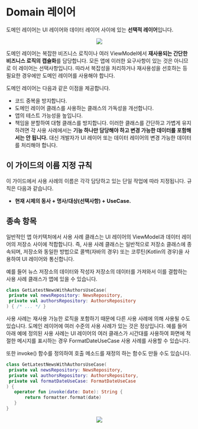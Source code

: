 # Domain 레이어
도메인 레이어는 UI 레이어와 데이터 레이어 사이에 있는 **선택적 레이어**입니다.

<div align="center">
<img src = "https://user-images.githubusercontent.com/48902047/150910648-247c470f-c5ca-48e8-881e-885b1b296e43.png">
</div>

도메인 레이어는 복잡한 비즈니스 로직이나 여러 ViewModel에서 **재사용되는 간단한 비즈니스 로직의 캡슐화**를 담당합니다. 모든 앱에 이러한 요구사항이 있는 것은 아니므로 이 레이어는 선택사항입니다. 따라서 복잡성을 처리하거나 재사용성을 선호하는 등 필요한 경우에만 도메인 레이어를 사용해야 합니다.

도메인 레이어는 다음과 같은 이점을 제공합니다.

+ 코드 중복을 방지합니다.
+ 도메인 레이어 클래스를 사용하는 클래스의 가독성을 개선합니다.
+ 앱의 테스트 가능성을 높입니다.
+ 책임을 분할하여 대형 클래스를 방지합니다.
이러한 클래스를 간단하고 가볍게 유지하려면 각 사용 사례에서는 **기능 하나만 담당해야 하고 변경 가능한 데이터를 포함해서는 안 됩니다.** 대신 개발자가 UI 레이어 또는 데이터 레이어의 변경 가능한 데이터를 처리해야 합니다.

## 이 가이드의 이름 지정 규칙
이 가이드에서 사용 사례의 이름은 각각 담당하고 있는 단일 작업에 따라 지정됩니다. 규칙은 다음과 같습니다.

+ **현재 시제의 동사 + 명사/대상(선택사항) + UseCase.**

## 종속 항목
일반적인 앱 아키텍처에서 사용 사례 클래스는 UI 레이어의 ViewModel과 데이터 레이어의 저장소 사이에 적합합니다. 즉, 사용 사례 클래스는 일반적으로 저장소 클래스에 종속되며, 저장소와 동일한 방법으로 콜백(자바의 경우) 또는 코루틴(Kotlin의 경우)을 사용하여 UI 레이어와 통신합니다. 

예를 들어 뉴스 저장소의 데이터와 작성자 저장소의 데이터를 가져와서 이를 결합하는 사용 사례 클래스가 앱에 있을 수 있습니다.
 ```Kotlin
class GetLatestNewsWithAuthorsUseCase(
  private val newsRepository: NewsRepository,
  private val authorsRepository: AuthorsRepository
) { /* ... */ }
```
사용 사례는 재사용 가능한 로직을 포함하기 때문에 다른 사용 사례에 의해 사용될 수도 있습니다. 도메인 레이어에 여러 수준의 사용 사례가 있는 것은 정상입니다. 예를 들어 아래 예에 정의된 사용 사례는 UI 레이어의 여러 클래스가 시간대를 사용하여 화면에 적절한 메시지를 표시하는 경우 FormatDateUseCase 사용 사례를 사용할 수 있습니다.

또한 invoke() 함수를 정의하여 호출 메소드를 재정의 하는 함수도 만들 수도 있습니다.

 ```Kotlin
class GetLatestNewsWithAuthorsUseCase(
  private val newsRepository: NewsRepository,
  private val authorsRepository: AuthorsRepository,
  private val formatDateUseCase: FormatDateUseCase
) {
    operator fun invoke(date: Date): String {
        return formatter.format(date)
    }
}
```

<div align="center">
<img src = "https://user-images.githubusercontent.com/48902047/150912103-142a43a3-59b1-492a-a5eb-dc4f8c74ccca.png">
</div>













